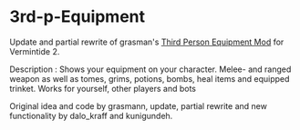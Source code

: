 # 3rd-p-Equipment
Update and partial rewrite of grasman's [Third Person Equipment Mod](https://github.com/Vermintide-Mod-Framework/Grasmann-Mods/tree/master/third_person_equipment) for Vermintide 2.

Description :
Shows your equipment on your character.
Melee- and ranged weapon as well as tomes, grims, potions, bombs, heal items and equipped trinket.
Works for yourself, other players and bots


Original idea and code by grasmann, update, partial rewrite and new functionality by dalo_kraff and kunigundeh.
